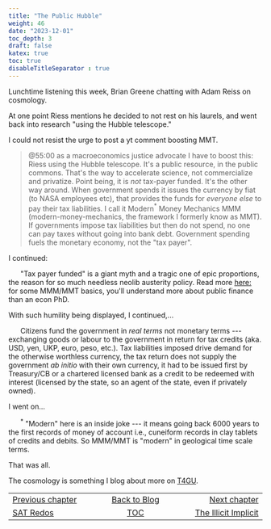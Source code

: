 ```yaml
---
title: "The Public Hubble"
weight: 46
date: "2023-12-01"
toc_depth: 3
draft: false
katex: true
toc: true
disableTitleSeparator : true
---
```


Lunchtime listening this week, Brian Greene chatting with Adam Reiss on 
cosmology. 

At one point Riess mentions he decided to not rest on his laurels, and went 
back into research "using the Hubble telescope."

I could not resist the urge to post a yt comment boosting MMT.

> @55:00 as a macroeconomics justice advocate I have to boost this: Riess 
using the Hubble telescope. It's a public resource, in the public commons. 
That's the way to accelerate science, not commercialize and privatize. Point 
being, it is *_not_* tax-payer funded. It's the other way around. When 
government spends it issues the currency by fiat (to NASA employees etc), that 
provides the funds for _everyone else_ to pay their tax liabilities. I call it 
Modern${}^\ast$ Money Mechanics MMM (modern-money-mechanics, the framework I 
formerly know as MMT).  If governments impose tax liabilities but then do not 
spend, no one can pay taxes without going into bank debt. Government spending 
fuels the monetary economy, not the "tax payer".

I continued:

&nbsp;&nbsp;&nbsp;&nbsp;&nbsp;&nbsp;"Tax payer funded" is a giant myth and a 
tragic one of epic proportions, the reason for so much needless neolib 
austerity policy.  Read more 
[here: ](https://smithwillsuffice.github.io/ohanga-pai/questions/1_basic_ohangapai/) 
for some MMM/MMT basics, you'll understand more about public finance than 
an econ PhD.   

With such humility being displayed, I continued,...

&nbsp;&nbsp;&nbsp;&nbsp;&nbsp;&nbsp;Citizens fund the government in *_real 
terms_* not monetary terms --- exchanging goods or labour to the government in 
return for tax credits (aka. USD, yen, UKP, euro, peso, etc.). Tax liabilities 
imposed drive demand for the otherwise worthless currency, the tax return does 
not supply the government _ab initio_ with their own currency, it had to be 
issued first by Treasury/CB or a chartered licensed bank as a credit to be 
redeemed with interest (licensed by the state, so an agent of the state, even 
if privately owned).

I went on...   

&nbsp;&nbsp;&nbsp;&nbsp;&nbsp;&nbsp;${}^\ast$ "Modern" here is an inside joke 
--- it means going back 6000 years to the first records of money of account 
i.e., cuneiform records in clay tablets of credits and debits. So MMM/MMT is 
"modern" in geological time scale terms.


That was all.

The cosmology is something I blog about more on 
[T4GU](https://t4gu.gitlab.io/t4gu/).


<table style="border-collapse: collapse; border=0;">
    <colgroup>
       <col span="1" style="width: 25%;">
       <col span="1" style="width: 15%;">
       <col span="1" style="width: 25%;">
    </colgroup>
<tr style="border: 1px solid color:#0f0f0f;">
<td style="border: 1px solid color:#0f0f0f;">
<a href="../44_sat_redo">Previous chapter</a></td>
<td style="border: 1px solid color:#0f0f0f; text-align:center;">
<a href="../">Back to Blog</a></td>
<td style="border: 1px solid color:#0f0f0f; text-align:right;">
<a href="../46_implicitbias">Next chapter</a></td>
</tr>
<tr style="border: 1px solid color:#0f0f0f;">
<td style="border: 1px solid color:#0f0f0f;">
<a href="../44_sat_redo">SAT Redos</a></td>
<td style="border: 1px solid color:#0f0f0f; text-align:center;">
<a href="../">TOC</a></td>
<td style="border: 1px solid color:#0f0f0f; text-align:right;">
<a href="../46_implicitbias">The Illicit Implicit</a></td>
</tr>
</table>
